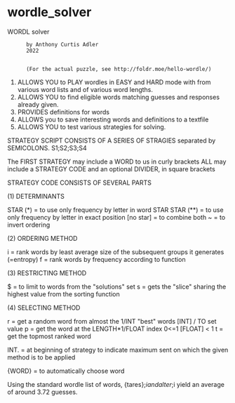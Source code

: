 # wordle_solver




WORDL solver

          by Anthony Curtis Adler
          2022

          
          (For the actual puzzle, see http://foldr.moe/hello-wordle/)

1) ALLOWS YOU to PLAY wordles in EASY and HARD mode with from various word lists and of various word lengths.
2) ALLOWS YOU to find eligible words matching guesses and responses already given.
3) PROVIDES definitions for words 
4) ALLOWS you to save interesting words and definitions to a textfile
5) ALLOWS YOU to test various strategies for solving.


STRATEGY SCRIPT CONSISTS OF A SERIES OF STRAGIES separated by SEMICOLONS.
    S1;S2;S3;S4

The FIRST STRATEGY may include a WORD to us in curly brackets
ALL may include a STRATEGY CODE and an optional DIVIDER, in square brackets

STRATEGY CODE CONSISTS OF SEVERAL PARTS

(1) DETERMINANTS 

STAR (*)         =  to use only frequency by letter in word
STAR STAR (**)   =  to use only frequency by letter in exact position
[no star]  =  to combine both
~          =  to invert ordering 

(2) ORDERING METHOD

i  = rank words by least average size
     of the subsequent groups it generates (=entropy)
f  = rank words by frequency according to function

(3) RESTRICTING METHOD

$  = to limit to words from the "solutions" set 
s  = gets the "slice" sharing the highest value from the sorting function


(4) SELECTING METHOD 

r   = get a random word from almost the 1/INT "best" words
     [INT] / TO set value
p   = get the word at the LENGTH*1/FLOAT index
     0<=1 [FLOAT] < 1
t   = get the topmost ranked word

INT.  = at beginning of strategy to indicate maximum sent on which the given method is to be applied

{WORD} = to automatically choose word



Using the standard wordle list of words, {tares};$i and {alter};$i yield an average of around 3.72 guesses.



